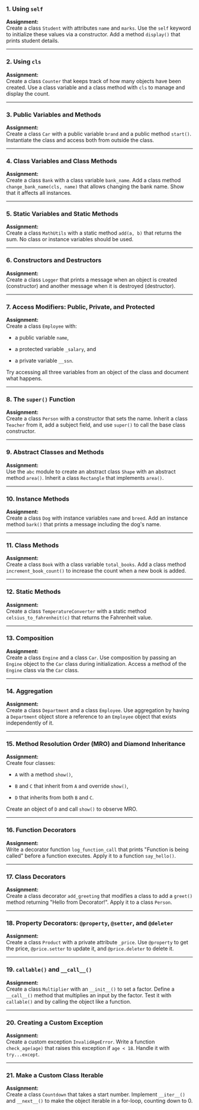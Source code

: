 ### 1. **Using `self`**

**Assignment:**  
Create a class `Student` with attributes `name` and `marks`. Use the `self` keyword to initialize these values via a constructor. Add a method `display()` that prints student details.

----------

### 2. **Using `cls`**

**Assignment:**  
Create a class `Counter` that keeps track of how many objects have been created. Use a class variable and a class method with `cls` to manage and display the count.

----------

### 3. **Public Variables and Methods**

**Assignment:**  
Create a class `Car` with a public variable `brand` and a public method `start()`. Instantiate the class and access both from outside the class.

----------

### 4. **Class Variables and Class Methods**

**Assignment:**  
Create a class `Bank` with a class variable `bank_name`. Add a class method `change_bank_name(cls, name)` that allows changing the bank name. Show that it affects all instances.

----------

### 5. **Static Variables and Static Methods**

**Assignment:**  
Create a class `MathUtils` with a static method `add(a, b)` that returns the sum. No class or instance variables should be used.

----------

### 6. **Constructors and Destructors**

**Assignment:**  
Create a class `Logger` that prints a message when an object is created (constructor) and another message when it is destroyed (destructor).

----------

### 7. **Access Modifiers: Public, Private, and Protected**

**Assignment:**  
Create a class `Employee` with:

-   a public variable `name`,
    
-   a protected variable `_salary`, and
    
-   a private variable `__ssn`.
    

Try accessing all three variables from an object of the class and document what happens.

----------

### 8. **The `super()` Function**

**Assignment:**  
Create a class `Person` with a constructor that sets the name. Inherit a class `Teacher` from it, add a subject field, and use `super()` to call the base class constructor.

----------

### 9. **Abstract Classes and Methods**

**Assignment:**  
Use the `abc` module to create an abstract class `Shape` with an abstract method `area()`. Inherit a class `Rectangle` that implements `area()`.

----------

### 10. **Instance Methods**

**Assignment:**  
Create a class `Dog` with instance variables `name` and `breed`. Add an instance method `bark()` that prints a message including the dog's name.

----------

### 11. **Class Methods**

**Assignment:**  
Create a class `Book` with a class variable `total_books`. Add a class method `increment_book_count()` to increase the count when a new book is added.

----------

### 12. **Static Methods**

**Assignment:**  
Create a class `TemperatureConverter` with a static method `celsius_to_fahrenheit(c)` that returns the Fahrenheit value.

----------


### 13. **Composition**

**Assignment:**  
Create a class `Engine` and a class `Car`. Use composition by passing an `Engine` object to the `Car` class during initialization. Access a method of the `Engine` class via the `Car` class.

----------

### 14. **Aggregation**

**Assignment:**  
Create a class `Department` and a class `Employee`. Use aggregation by having a `Department` object store a reference to an `Employee` object that exists independently of it.

----------

### 15. **Method Resolution Order (MRO) and Diamond Inheritance**

**Assignment:**  
Create four classes:

-   `A` with a method `show()`,
    
-   `B` and `C` that inherit from `A` and override `show()`,
    
-   `D` that inherits from both `B` and `C`.
    

Create an object of `D` and call `show()` to observe MRO.

----------

### 16. **Function Decorators**

**Assignment:**  
Write a decorator function `log_function_call` that prints "Function is being called" before a function executes. Apply it to a function `say_hello()`.

----------

### 17. **Class Decorators**

**Assignment:**  
Create a class decorator `add_greeting` that modifies a class to add a `greet()` method returning "Hello from Decorator!". Apply it to a class `Person`.

----------

### 18. **Property Decorators: `@property`, `@setter`, and `@deleter`**

**Assignment:**  
Create a class `Product` with a private attribute `_price`. Use `@property` to get the price, `@price.setter` to update it, and `@price.deleter` to delete it.

----------

### 19. **`callable()` and `__call__()`**

**Assignment:**  
Create a class `Multiplier` with an `__init__()` to set a factor. Define a `__call__()` method that multiplies an input by the factor. Test it with `callable()` and by calling the object like a function.

----------

### 20. **Creating a Custom Exception**

**Assignment:**  
Create a custom exception `InvalidAgeError`. Write a function `check_age(age)` that raises this exception if `age < 18`. Handle it with `try...except`.

----------

### 21. **Make a Custom Class Iterable**

**Assignment:**  
Create a class `Countdown` that takes a start number. Implement `__iter__()` and `__next__()` to make the object iterable in a for-loop, counting down to 0.


